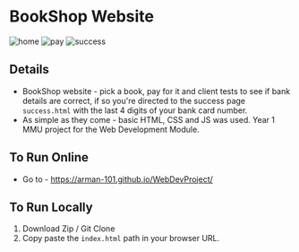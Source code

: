 # BookShop Website
![home](https://github.com/user-attachments/assets/fa3e4928-5ba0-4f71-aafe-5461b55e0e2f)
![pay](https://github.com/user-attachments/assets/687b5d98-2234-480f-b3b9-e731ead45d6c)
![success](https://github.com/user-attachments/assets/2d2ca811-7c8f-4cd6-ba60-9a003bd59019)

## Details
- BookShop website - pick a book, pay for it and client tests to see if bank details are correct, if so you're directed to the success page `success.html` with the last 4 digits of your bank card number.
- As simple as they come - basic HTML, CSS and JS was used. Year 1 MMU project for the Web Development Module.

## To Run Online
- Go to - https://arman-101.github.io/WebDevProject/

## To Run Locally
1. Download Zip / Git Clone
2. Copy paste the `index.html` path in your browser URL.
